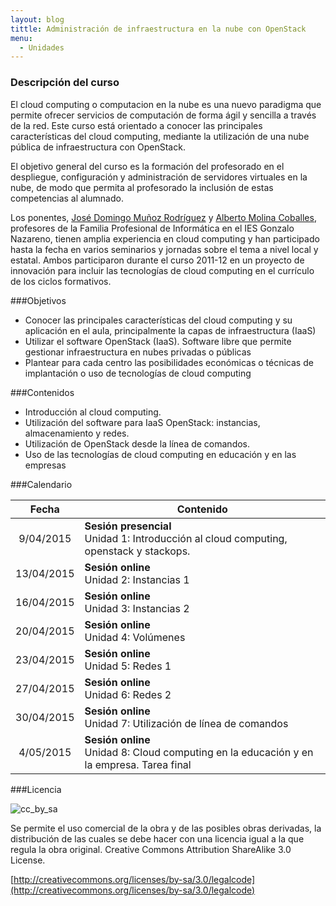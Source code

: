 ```yaml
---
layout: blog
tittle: Administración de infraestructura en la nube con OpenStack
menu:
  - Unidades
---
```

### Descripción del curso

El cloud computing o computacion en la nube es una nuevo paradigma que permite
ofrecer servicios de computación de forma ágil y sencilla a través de la
red. Este curso está orientado a conocer las principales características del
cloud computing, mediante la utilización de una nube pública de infraestructura
con OpenStack. 

El objetivo general del curso es la formación del profesorado en el despliegue, 
configuración y administración de servidores virtuales en la nube, de modo que
permita al profesorado la inclusión de estas competencias al alumnado. 

Los ponentes, [José Domingo Muñoz Rodríguez](http://josedomingo.org) y
[Alberto Molina Coballes](http://albertomolina.wordpress.com), profesores de la
Familia Profesional de Informática en el IES Gonzalo Nazareno, tienen amplia
experiencia en cloud computing y han participado hasta la fecha en varios
seminarios y jornadas sobre el tema a nivel local y estatal. Ambos participaron
durante el curso 2011-12 en un proyecto de innovación para incluir las
tecnologías de cloud computing en el currículo de los ciclos formativos.

###Objetivos
* Conocer las principales características del cloud computing y su aplicación en
  el aula, principalmente la capas de infraestructura (IaaS)
* Utilizar el software OpenStack (IaaS). Software libre que permite gestionar
  infraestructura en nubes privadas o públicas
* Plantear para cada centro las posibilidades económicas o técnicas de
  implantación o uso de tecnologías de cloud computing 


###Contenidos
* Introducción al cloud computing.
* Utilización del software para IaaS OpenStack: instancias, almacenamiento y
  redes.
* Utilización de OpenStack desde la línea de comandos.
* Uso de las tecnologías de cloud computing en educación y en las empresas

###Calendario


|Fecha|Contenido|
|:---:|---------|
|9/04/2015|**Sesión presencial**<br/>Unidad 1: Introducción al cloud computing, openstack y stackops.|
|13/04/2015|**Sesión online**<br/>Unidad 2: Instancias 1|
|16/04/2015|**Sesión online**<br/>Unidad 3: Instancias 2|
|20/04/2015|**Sesión online**<br/>Unidad 4: Volúmenes|
|23/04/2015|**Sesión online**<br/>Unidad 5: Redes 1|
|27/04/2015|**Sesión online**<br/>Unidad 6: Redes 2|
|30/04/2015|**Sesión online**<br/>Unidad 7: Utilización de línea de comandos|
|4/05/2015|**Sesión online**<br/>Unidad 8: Cloud computing en la educación y en la empresa. Tarea final|

###Licencia

![cc_by_sa](http://iesgn.github.io/cloud/img/cc_by_sa.png)

Se permite el uso comercial de la obra y de las posibles obras derivadas, la
distribución de las cuales se debe hacer con una licencia igual a la que regula
la obra original. Creative Commons Attribution ShareAlike 3.0 License.

[http://creativecommons.org/licenses/by-sa/3.0/legalcode](http://creativecommons.org/licenses/by-sa/3.0/legalcode)

